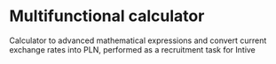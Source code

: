 # Multifunctional calculator
Calculator to advanced mathematical expressions and convert current exchange rates into PLN, performed as a recruitment task for Intive
